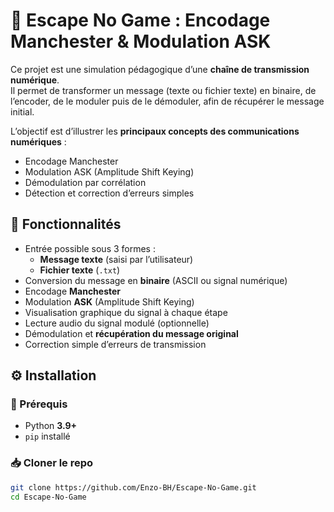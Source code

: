 # 📡 Escape No Game : Encodage Manchester & Modulation ASK

Ce projet est une simulation pédagogique d’une **chaîne de transmission numérique**.  
Il permet de transformer un message (texte ou fichier texte) en binaire, de l’encoder, de le moduler puis de le démoduler, afin de récupérer le message initial.  

L’objectif est d’illustrer les **principaux concepts des communications numériques** :  
- Encodage Manchester  
- Modulation ASK (Amplitude Shift Keying)  
- Démodulation par corrélation  
- Détection et correction d’erreurs simples  


## 📝 Fonctionnalités

- Entrée possible sous 3 formes :
  - **Message texte** (saisi par l’utilisateur)
  - **Fichier texte** (`.txt`)
- Conversion du message en **binaire** (ASCII ou signal numérique)
- Encodage **Manchester**
- Modulation **ASK** (Amplitude Shift Keying)
- Visualisation graphique du signal à chaque étape
- Lecture audio du signal modulé (optionnelle)
- Démodulation et **récupération du message original**
- Correction simple d’erreurs de transmission


## ⚙️ Installation

### 📌 Prérequis
- Python **3.9+**
- `pip` installé

### 📥 Cloner le repo
```bash
git clone https://github.com/Enzo-BH/Escape-No-Game.git
cd Escape-No-Game
